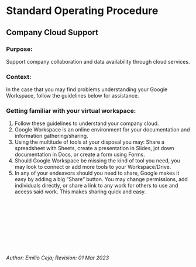 # Standard Operating Procedure

## Company Cloud Support

### Purpose:
Support company collaboration and data availability through cloud services.


### Context:
In the case that you may find problems understanding your Google Workspace, follow the guidelines below for assistance.


### Getting familiar with your virtual workspace:
1. Follow these guidelines to understand your company cloud.
2. Google Workspace is an online environment for your documentation and information gathering/sharing.
3. Using the multitude of tools at your disposal you may: Share a spreadsheet with Sheets, create a presentation in Slides, jot down documentation in Docs, or create a form using Forms.
4. Should Google Workspace be missing the kind of tool you need, you may look to connect or add more tools to your Workspace/Drive.
5. In any of your endeavors should you need to share, Google makes it easy by adding a big “Share” button. You may change permissions, add individuals directly, or share a link to any work for others to use and access said work. This makes sharing quick and easy.

<br />
<br />
<br />
<br />
<br />
<br />
<br />
<br />

*Author: Emilio Ceja; Revision: 01 Mar 2023*
